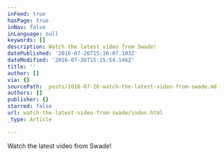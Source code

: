 ```yaml
---
inFeed: true
hasPage: true
inNav: false
inLanguage: null
keywords: []
description: Watch the latest video from Swade!
datePublished: '2016-07-26T15:16:07.103Z'
dateModified: '2016-07-26T15:15:54.146Z'
title: ''
author: []
via: {}
sourcePath: _posts/2016-07-26-watch-the-latest-video-from-swade.md
authors: []
publisher: {}
starred: false
url: watch-the-latest-video-from-swade/index.html
_type: Article

---
```

Watch the latest video from Swade!